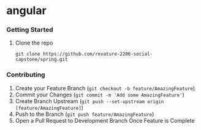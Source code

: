 # angular

<!-- GETTING STARTED -->
### Getting Started

1. Clone the repo
   ``` 
   git clone https://github.com/revature-2206-social-capstone/spring.git
   ```

<!-- CONTRIBUTING -->
### Contributing

1. Create your Feature Branch (`git checkout -b feature/AmazingFeature`)
2. Commit your Changes (`git commit -m 'Add some AmazingFeature'`)
3. Create Branch Upstream (`git push --set-upstream origin [feature/AmazingFeature]`)
3. Push to the Branch (`git push feature/AmazingFeature`)
4. Open a Pull Request to Development Branch Once Feature is Complete
